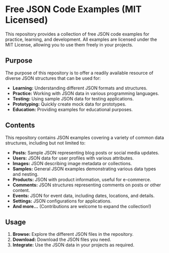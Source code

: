 # Free JSON Code Examples (MIT Licensed)

This repository provides a collection of free JSON code examples for practice, learning, and development. All examples are licensed under the MIT License, allowing you to use them freely in your projects.

## Purpose

The purpose of this repository is to offer a readily available resource of diverse JSON structures that can be used for:

* **Learning:** Understanding different JSON formats and structures.
* **Practice:** Working with JSON data in various programming languages.
* **Testing:** Using sample JSON data for testing applications.
* **Prototyping:** Quickly create mock data for prototypes.
* **Education:** Providing examples for educational purposes.

## Contents

This repository contains JSON examples covering a variety of common data structures, including but not limited to:

* **Posts:** Sample JSON representing blog posts or social media updates.
* **Users:** JSON data for user profiles with various attributes.
* **Images:** JSON describing image metadata or collections.
* **Samples:** General JSON examples demonstrating various data types and nesting.
* **Products:** JSON with product information, useful for e-commerce.
* **Comments:** JSON structures representing comments on posts or other content.
* **Events:** JSON for event data, including dates, locations, and details.
* **Settings:** JSON configurations for applications.
* **And more...** (Contributions are welcome to expand the collection!)

## Usage

1.  **Browse:** Explore the different JSON files in the repository.
2.  **Download:** Download the JSON files you need.
3.  **Integrate:** Use the JSON data in your projects as required.
